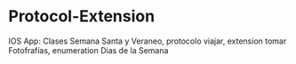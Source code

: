 # Protocol-Extension
IOS App: Clases Semana Santa y Veraneo, protocolo viajar, extension tomar Fotofrafías, enumeration Dias de la Semana

